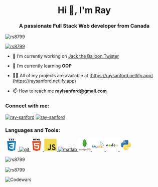 <h1 align="center">Hi 👋, I'm Ray</h1>
<h3 align="center">A passionate Full Stack Web developer from Canada</h3>

<p align="left"> <img src="https://komarev.com/ghpvc/?username=rs8799&label=Profile%20views&color=0e75b6&style=flat" alt="rs8799" /> </p>

<p align="left"> <a href="https://github.com/ryo-ma/github-profile-trophy"><img src="https://github-profile-trophy.vercel.app/?username=rs8799" alt="rs8799" /></a> </p>

- 🔭 I’m currently working on [Jack the Balloon Twister](https://jacktheballoontwister.netlify.app/)

- 🌱 I’m currently learning **OOP**

- 👨‍💻 All of my projects are available at [https://raysanford.netlify.app](https://raysanford.netlify.app)

- 📫 How to reach me **raylsanford@gmail.com**

<h3 align="left">Connect with me:</h3>
<p align="left">
<a href="https://linkedin.com/in/ray-sanford" target="blank"><img align="center" src="https://raw.githubusercontent.com/rahuldkjain/github-profile-readme-generator/master/src/images/icons/Social/linked-in-alt.svg" alt="ray-sanford" height="30" width="40" /></a>
<a href="https://twitter.com/raylsanford" target="blank"><img align="center" src="https://raw.githubusercontent.com/rahuldkjain/github-profile-readme-generator/master/src/images/icons/Social/twitter-alt.svg" alt="ray-sanford" height="30" width="40" /></a>
</p>

<h3 align="left">Languages and Tools:</h3>
<p align="left"> <a href="https://www.w3schools.com/css/" target="_blank" rel="noreferrer"> <img src="https://raw.githubusercontent.com/devicons/devicon/master/icons/css3/css3-original-wordmark.svg" alt="css3" width="40" height="40"/> </a> <a href="https://git-scm.com/" target="_blank" rel="noreferrer"> <img src="https://www.vectorlogo.zone/logos/git-scm/git-scm-icon.svg" alt="git" width="40" height="40"/> </a> <a href="https://www.w3.org/html/" target="_blank" rel="noreferrer"> <img src="https://raw.githubusercontent.com/devicons/devicon/master/icons/html5/html5-original-wordmark.svg" alt="html5" width="40" height="40"/> </a> <a href="https://developer.mozilla.org/en-US/docs/Web/JavaScript" target="_blank" rel="noreferrer"> <img src="https://raw.githubusercontent.com/devicons/devicon/master/icons/javascript/javascript-original.svg" alt="javascript" width="40" height="40"/> </a> <a href="https://www.mathworks.com/" target="_blank" rel="noreferrer"> <img src="https://upload.wikimedia.org/wikipedia/commons/2/21/Matlab_Logo.png" alt="matlab" width="40" height="40"/> </a> <a href="https://www.mongodb.com/" target="_blank" rel="noreferrer"> <img src="https://raw.githubusercontent.com/devicons/devicon/master/icons/mongodb/mongodb-original-wordmark.svg" alt="mongodb" width="40" height="40"/> </a> <a href="https://www.mysql.com/" target="_blank" rel="noreferrer"> <img src="https://raw.githubusercontent.com/devicons/devicon/master/icons/mysql/mysql-original-wordmark.svg" alt="mysql" width="40" height="40"/> </a> <a href="https://nodejs.org" target="_blank" rel="noreferrer"> <img src="https://raw.githubusercontent.com/devicons/devicon/master/icons/nodejs/nodejs-original-wordmark.svg" alt="nodejs" width="40" height="40"/> </a> <a href="https://www.python.org" target="_blank" rel="noreferrer"> <img src="https://raw.githubusercontent.com/devicons/devicon/master/icons/python/python-original.svg" alt="python" width="40" height="40"/> </a> </p>

<p><img align="center" src="https://github-readme-stats.vercel.app/api/top-langs?username=rs8799&show_icons=true&locale=en&layout=compact" alt="rs8799" /></p>

<p><img align="center" src="https://github-readme-streak-stats.herokuapp.com/?user=rs8799&" alt="rs8799" /></p>

![Codewars](https://github.r2v.ch/codewars?user=rs8799&stroke=%23BB432CR)


